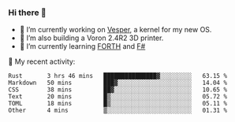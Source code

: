 ### Hi there 👋

<!--
**berkus/berkus** is a ✨ _special_ ✨ repository because its `README.md` (this file) appears on your GitHub profile.

Here are some ideas to get you started:

- 🔭 I’m currently working on ...
- 🌱 I’m currently learning ...
- 👯 I’m looking to collaborate on ...
- 🤔 I’m looking for help with ...
- 💬 Ask me about ...
- 📫 How to reach me: ...
- 😄 Pronouns: ...
- ⚡ Fun fact: ...
-->

- 🔭 I’m currently working on [Vesper](https://github.com/metta-systems/vesper), a kernel for my new OS.
- 🔭 I’m also building a Voron 2.4R2 3D printer.
- 🌱 I’m currently learning [FORTH](http://forth.com/starting-forth/) and [F#](https://fsharpforfunandprofit.com/)

💼 My recent activity:

<!--START_SECTION:waka-->

```text
Rust       3 hrs 46 mins   ███████████████▓░░░░░░░░░   63.15 %
Markdown   50 mins         ███▓░░░░░░░░░░░░░░░░░░░░░   14.04 %
CSS        38 mins         ██▓░░░░░░░░░░░░░░░░░░░░░░   10.65 %
Text       20 mins         █▒░░░░░░░░░░░░░░░░░░░░░░░   05.72 %
TOML       18 mins         █▒░░░░░░░░░░░░░░░░░░░░░░░   05.11 %
Other      4 mins          ▒░░░░░░░░░░░░░░░░░░░░░░░░   01.31 %
```

<!--END_SECTION:waka-->
